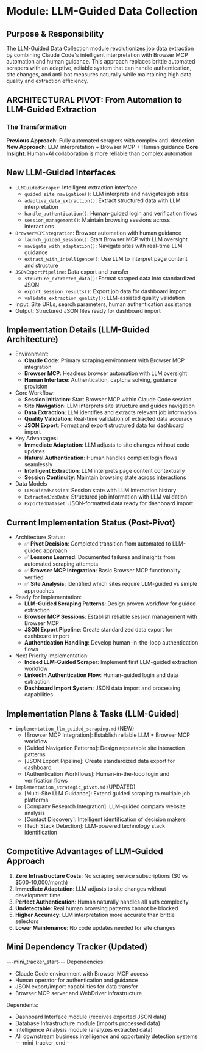 # Module: LLM-Guided Data Collection

## Purpose & Responsibility
The LLM-Guided Data Collection module revolutionizes job data extraction by combining Claude Code's intelligent interpretation with Browser MCP automation and human guidance. This approach replaces brittle automated scrapers with an adaptive, reliable system that can handle authentication, site changes, and anti-bot measures naturally while maintaining high data quality and extraction efficiency.

## ARCHITECTURAL PIVOT: From Automation to LLM-Guided Extraction

### The Transformation
**Previous Approach**: Fully automated scrapers with complex anti-detection
**New Approach**: LLM interpretation + Browser MCP + Human guidance
**Core Insight**: Human+AI collaboration is more reliable than complex automation

## New LLM-Guided Interfaces
* `LLMGuidedScraper`: Intelligent extraction interface
  * `guided_site_navigation()`: LLM interprets and navigates job sites
  * `adaptive_data_extraction()`: Extract structured data with LLM interpretation
  * `handle_authentication()`: Human-guided login and verification flows
  * `session_management()`: Maintain browsing sessions across interactions
* `BrowserMCPIntegration`: Browser automation with human guidance
  * `launch_guided_session()`: Start Browser MCP with LLM oversight
  * `navigate_with_adaptation()`: Navigate sites with real-time LLM guidance
  * `extract_with_intelligence()`: Use LLM to interpret page content and structure
* `JSONExportPipeline`: Data export and transfer
  * `structure_extracted_data()`: Format scraped data into standardized JSON
  * `export_session_results()`: Export job data for dashboard import
  * `validate_extraction_quality()`: LLM-assisted quality validation
* Input: Site URLs, search parameters, human authentication assistance
* Output: Structured JSON files ready for dashboard import

## Implementation Details (LLM-Guided Architecture)
* Environment: 
  - **Claude Code**: Primary scraping environment with Browser MCP integration
  - **Browser MCP**: Headless browser automation with LLM oversight
  - **Human Interface**: Authentication, captcha solving, guidance provision
* Core Workflow:
  - **Session Initiation**: Start Browser MCP within Claude Code session
  - **Site Navigation**: LLM interprets site structure and guides navigation
  - **Data Extraction**: LLM identifies and extracts relevant job information
  - **Quality Validation**: Real-time validation of extracted data accuracy
  - **JSON Export**: Format and export structured data for dashboard import
* Key Advantages:
  - **Immediate Adaptation**: LLM adjusts to site changes without code updates
  - **Natural Authentication**: Human handles complex login flows seamlessly
  - **Intelligent Extraction**: LLM interprets page content contextually
  - **Session Continuity**: Maintain browsing state across interactions
* Data Models
  - `LLMGuidedSession`: Session state with LLM interaction history
  - `ExtractedJobData`: Structured job information with LLM validation
  - `ExportedDataset`: JSON-formatted data ready for dashboard import

## Current Implementation Status (Post-Pivot)
* Architecture Status: 
  - ✅ **Pivot Decision**: Completed transition from automated to LLM-guided approach
  - ✅ **Lessons Learned**: Documented failures and insights from automated scraping attempts
  - ✅ **Browser MCP Integration**: Basic Browser MCP functionality verified
  - ✅ **Site Analysis**: Identified which sites require LLM-guided vs simple approaches
* Ready for Implementation: 
  - **LLM-Guided Scraping Patterns**: Design proven workflow for guided extraction
  - **Browser MCP Sessions**: Establish reliable session management with Browser MCP
  - **JSON Export Pipeline**: Create standardized data export for dashboard import
  - **Authentication Handling**: Develop human-in-the-loop authentication flows
* Next Priority Implementation: 
  - **Indeed LLM-Guided Scraper**: Implement first LLM-guided extraction workflow
  - **LinkedIn Authentication Flow**: Human-guided login and data extraction
  - **Dashboard Import System**: JSON data import and processing capabilities

## Implementation Plans & Tasks (LLM-Guided)
* `implementation_llm_guided_scraping.md` (NEW)
  - [Browser MCP Integration]: Establish reliable LLM + Browser MCP workflow
  - [Guided Navigation Patterns]: Design repeatable site interaction patterns
  - [JSON Export Pipeline]: Create standardized data export for dashboard
  - [Authentication Workflows]: Human-in-the-loop login and verification flows
* `implementation_strategic_pivot.md` (UPDATED)
  - [Multi-Site LLM Guidance]: Extend guided scraping to multiple job platforms
  - [Company Research Integration]: LLM-guided company website analysis
  - [Contact Discovery]: Intelligent identification of decision makers
  - [Tech Stack Detection]: LLM-powered technology stack identification

## Competitive Advantages of LLM-Guided Approach
1. **Zero Infrastructure Costs**: No scraping service subscriptions ($0 vs $500-10,000/month)
2. **Immediate Adaptation**: LLM adjusts to site changes without development time
3. **Perfect Authentication**: Human naturally handles all auth complexity
4. **Undetectable**: Real human browsing patterns cannot be blocked
5. **Higher Accuracy**: LLM interpretation more accurate than brittle selectors
6. **Lower Maintenance**: No code updates needed for site changes

## Mini Dependency Tracker (Updated)
---mini_tracker_start---
Dependencies:
- Claude Code environment with Browser MCP access
- Human operator for authentication and guidance
- JSON export/import capabilities for data transfer
- Browser MCP server and WebDriver infrastructure

Dependents:
- Dashboard Interface module (receives exported JSON data)
- Database Infrastructure module (imports processed data)
- Intelligence Analysis module (analyzes extracted data)
- All downstream business intelligence and opportunity detection systems
---mini_tracker_end---